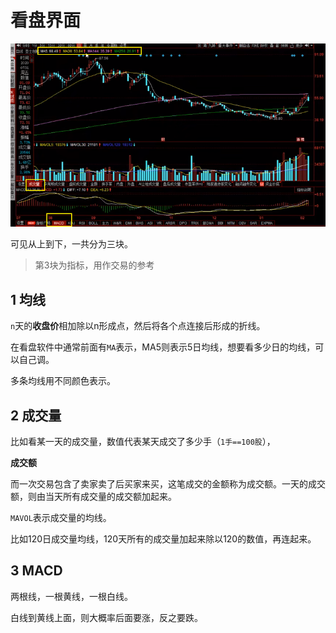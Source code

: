 # 看盘界面

![](media/1.png)

可见从上到下，一共分为三块。

>第3块为指标，用作交易的参考

## 1 均线

`n`天的**收盘价**相加除以n形成点，然后将各个点连接后形成的折线。

在看盘软件中通常前面有`MA`表示，MA5则表示5日均线，想要看多少日的均线，可以自己调。

多条均线用不同颜色表示。

## 2 成交量

比如看某一天的成交量，数值代表某天成交了多少手（`1手==100股`），

**成交额**

而一次交易包含了卖家卖了后买家来买，这笔成交的金额称为成交额。一天的成交额，则由当天所有成交量的成交额加起来。

`MAVOL`表示成交量的均线。

比如120日成交量均线，120天所有的成交量加起来除以120的数值，再连起来。

## 3 MACD

两根线，一根黄线，一根白线。

白线到黄线上面，则大概率后面要涨，反之要跌。
